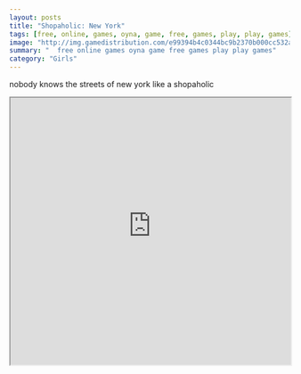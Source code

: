 ```yaml
---
layout: posts
title: "Shopaholic: New York"
tags: [free, online, games, oyna, game, free, games, play, play, games]
image: "http://img.gamedistribution.com/e99394b4c0344bc9b2370b000cc532aa.jpg"
summary: "  free online games oyna game free games play play games"
category: "Girls"
---
```


nobody knows the streets of new york like a shopaholic

<iframe width="100%" height="480px;" src="http://flash.gamedistribution.com?game=e99394b4c0344bc9b2370b000cc532aa"></iframe>